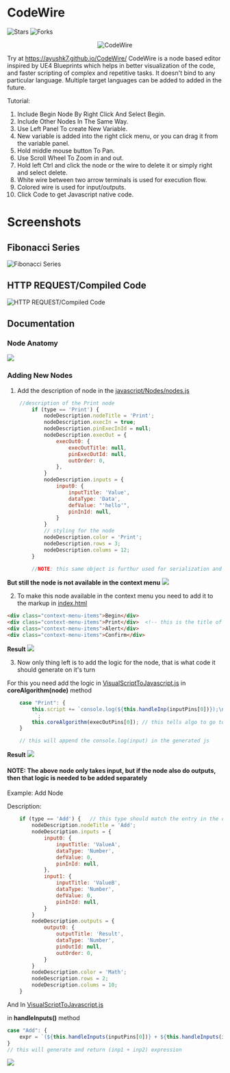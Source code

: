 # CodeWire
![Stars](https://img.shields.io/github/stars/ayushk7/CodeWire?style=social)
![Forks](https://img.shields.io/github/forks/ayushk7/CodeWire?style=social)

<p align="center">
  <img src="images/Code%20Wire%20Logo.png" alt="CodeWire" />
</p>

Try at https://ayushk7.github.io/CodeWire/
CodeWire is a node based editor inspired by UE4 Blueprints which helps in better visualization of the code,
and faster scripting of complex and repetitive tasks.
It doesn't bind to any particular language.
Multiple target languages can be added to added in the future.

Tutorial:
1. Include Begin Node By Right Click And Select Begin.
2. Include Other Nodes In The Same Way.
3. Use Left Panel To create New Variable.
4. New variable is added into the right click menu, or you can drag it from the variable panel.
5. Hold middle mouse button To Pan.
6. Use Scroll Wheel To Zoom in and out.
7. Hold left Ctrl and click the node or the wire to delete it or simply right and select delete.
9. White wire between two arrow terminals is used for execution flow.
10. Colored wire is used for input/outputs.
11. Click Code to get Javascript native code.

# Screenshots

## Fibonacci Series

![Fibonacci Series](images/fib.png)

## HTTP REQUEST/Compiled Code

![HTTP REQUEST/Compiled Code](images/httpreq.png)



## Documentation

### Node Anatomy
![](images/Untitled%20Diagram.drawio.png)




### Adding New Nodes
1. Add the description of node in the [javascript/Nodes/nodes.js](javascript/Nodes/nodes.js)
```js
    //description of the Print node
        if (type == 'Print') {
            nodeDescription.nodeTitle = 'Print';
            nodeDescription.execIn = true;
            nodeDescription.pinExecInId = null;
            nodeDescription.execOut = {
                execOut0: {
                    execOutTitle: null,
                    pinExecOutId: null,
                    outOrder: 0,
                },
            }
            nodeDescription.inputs = {
                input0: {
                    inputTitle: 'Value',
                    dataType: 'Data',
                    defValue: "'hello'",
                    pinInId: null,
                }
            }
            // styling for the node
            nodeDescription.color = 'Print';
            nodeDescription.rows = 3;
            nodeDescription.colums = 12;
        }

        //NOTE: this same object is furthur used for serialization and deserialization of the graph, so we have some meta info like pinIds
```
<b>But still the node is not available in the context menu</b>
![](images/print_ctx_menu.JPG)


2. To make this node available in the context menu you need to add it to the markup in [index.html](index.html)
```html
<div class="context-menu-items">Begin</div>
<div class="context-menu-items">Print</div>  <!-- this is the title of the newly added node -->
<div class="context-menu-items">Alert</div>
<div class="context-menu-items">Confirm</div>
```
<b>Result</b>
![](images/print_node.JPG)

3. Now only thing left is to add the logic for the node, that is what code it should generate on it's turn

For this you need add the logic in [VisualScriptToJavascript.js](javascript/VisualScriptToJavascript/VisualScriptToJavascript.js) in <b>coreAlgorithm(node)</b> method

```js
    case "Print": {
        this.script += `console.log(${this.handleInp(inputPins[0])});\n
         `;
        this.coreAlgorithm(execOutPins[0]); // this tells algo to go to the next node which is connected at first pin(triangle shaped)
    }

    // this will append the console.log(input) in the generated js
```
<b>Result</b>
![](images/print_example.JPG)


#### NOTE: The above node only takes input, but if the node also do outputs, then that logic is needed to be added separately
Example: Add Node

Description:
```js
    if (type == 'Add') {   // this type should match the entry in the context menu's markup in index.html
        nodeDescription.nodeTitle = 'Add';
        nodeDescription.inputs = {
            input0: {
                inputTitle: 'ValueA',
                dataType: 'Number',
                defValue: 0,
                pinInId: null,
            },
            input1: {
                inputTitle: 'ValueB',
                dataType: 'Number',
                defValue: 0,
                pinInId: null,
            }
        }
        nodeDescription.outputs = {
            output0: {
                outputTitle: 'Result',
                dataType: 'Number',
                pinOutId: null,
                outOrder: 0,
            }
        }
        nodeDescription.color = 'Math';
        nodeDescription.rows = 2;
        nodeDescription.colums = 10;
    }
```

And In [VisualScriptToJavascript.js](javascript/VisualScriptToJavascript/VisualScriptToJavascript.js)

in <b>handleInputs()</b> method

```js
case "Add": {
    expr = `(${this.handleInputs(inputPins[0])} + ${this.handleInputs(inputPins[1])})`;
}
// this will generate and return (inp1 + inp2) expression
```
![](images/add_ex.JPG)









